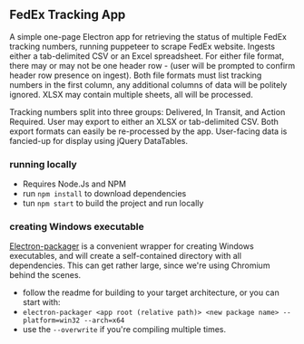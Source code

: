 ## FedEx Tracking App

A simple one-page Electron app for retrieving the status of multiple FedEx tracking numbers, running puppeteer to scrape FedEx website.
Ingests either a tab-delimited CSV or an Excel spreadsheet.  For either file format, there may or may not be one header row - (user will be prompted to confirm header row presence on ingest).  Both file formats must list tracking numbers in the first column, any additional columns of data will be politely ignored.  XLSX may contain multiple sheets, all will be processed.  


Tracking numbers split into three groups: Delivered, In Transit, and Action Required.  User may export to either an XLSX or tab-delimited CSV.  Both export formats can easily be re-processed by the app.  User-facing data is fancied-up for display using jQuery DataTables.

### running locally
 - Requires Node.Js and NPM
 - run `npm install` to download dependencies 
 - tun `npm start` to build the project and run locally

### creating Windows executable

[Electron-packager](https://github.com/electron-userland/electron-packager) is a convenient wrapper for creating Windows executables, and will create a self-contained directory with all dependencies.  This can get rather large, since we're using Chromium behind the scenes.
 - follow the readme for building to your target architecture, or you can start with: 
 - `electron-packager <app root (relative path)> <new package name> --platform=win32 --arch=x64` 
 - use the `--overwrite` if you're compiling multiple times.

